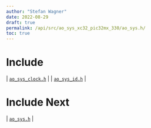 ```yaml
---
author: "Stefan Wagner"
date: 2022-08-29
draft: true
permalink: /api/src/ao_sys_xc32_pic32mx_330/ao_sys.h/
toc: true
---
```


# Include

| [`ao_sys_clock.h`](ao_sys_clock.h.md) |
| [`ao_sys_id.h`](ao_sys_id.h.md) |

# Include Next

| [`ao_sys.h`](../ao_sys_xc32_pic32mx/ao_sys.h.md) |
